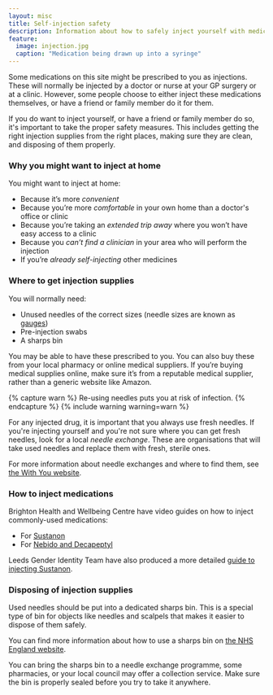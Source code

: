 ```yaml
---
layout: misc
title: Self-injection safety
description: Information about how to safely inject yourself with medications such as testosterone or GnRH agonists.
feature:
  image: injection.jpg
  caption: "Medication being drawn up into a syringe"
---
```


Some medications on this site might be prescribed to you as injections. These will normally be injected by a doctor or nurse at your GP surgery or at a clinic. However, some people choose to either inject these medications themselves, or have a friend or family member do it for them.

If you do want to inject yourself, or have a friend or family member do so, it's important to take the proper safety measures. This includes getting the right injection supplies from the right places, making sure they are clean, and disposing of them properly.

### Why you might want to inject at home

You might want to inject at home:
* Because it’s more *convenient*
* Because you’re more *comfortable* in your own home than a doctor's office or clinic
* Because you’re taking an *extended trip away* where you won’t have easy access to a clinic
* Because you *can’t find a clinician* in your area who will perform the injection
* If you’re *already self-injecting* other medicines

### Where to get injection supplies

You will normally need:

* Unused needles of the correct sizes (needle sizes are known as [gauges](https://en.wikipedia.org/wiki/Birmingham_gauge))
* Pre-injection swabs
* A sharps bin

You may be able to have these prescribed to you. You can also buy these from your local pharmacy or online medical suppliers. If you’re buying medical supplies online, make sure it’s from a reputable medical supplier, rather than a generic website like Amazon.

{% capture warn %}
Re-using needles puts you at risk of infection.
{% endcapture %}
{% include warning warning=warn %}

For any injected drug, it is important that you always use fresh needles. If you're injecting yourself and you're not sure where you can get fresh needles, look for a local *needle exchange*. These are organisations that will take used needles and replace them with fresh, sterile ones.

For more information about needle exchanges and where to find them, see [the With You website](https://www.wearewithyou.org.uk/what-we-do/visiting-needle-exchange/).

### How to inject medications

Brighton Health and Wellbeing Centre have video guides on how to inject commonly-used medications:

* For [Sustanon](https://www.brightonhealthandwellbeingcentre.co.uk/selfcare/b12-sustanon-injections)
* For [Nebido and Decapeptyl](https://www.brightonhealthandwellbeingcentre.co.uk/selfcare/nebido-decapeptyl-injections)

Leeds Gender Identity Team have also produced a more detailed [guide to injecting Sustanon](https://view.officeapps.live.com/op/view.aspx?src=https%3A%2F%2Fwww.leedsandyorkpft.nhs.uk%2Four-services%2Fwp-content%2Fuploads%2Fsites%2F2%2F2021%2F05%2FHow-to-give-a-Testosterone-Intramuscular-IM-Injection.docx&wdOrigin=BROWSELINK).

### Disposing of injection supplies

Used needles should be put into a dedicated sharps bin. This is a special type of bin for objects like needles and scalpels that makes it easier to dispose of them safely. 

You can find more information about how to use a sharps bin on [the NHS England website](https://www.nhs.uk/common-health-questions/accidents-first-aid-and-treatments/how-should-i-dispose-of-used-needles-or-sharps/).

You can bring the sharps bin to a needle exchange programme, some pharmacies, or your local council may offer a collection service. Make sure the bin is properly sealed before you try to take it anywhere.
